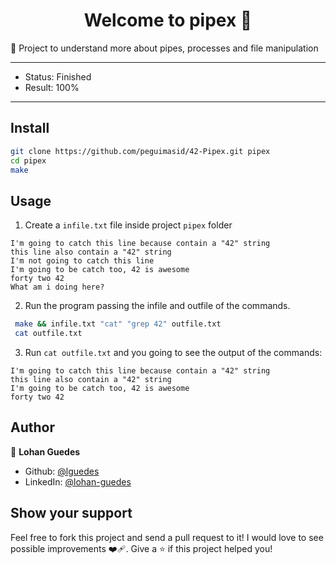 <h1 align="center">Welcome to pipex 👋</h1>
<p>🧪 Project to understand more about pipes, processes and file manipulation </p>

---

- Status: Finished
- Result: 100%

---

## Install

```sh
git clone https://github.com/peguimasid/42-Pipex.git pipex
cd pipex
make
```

## Usage

1. Create a `infile.txt` file inside project `pipex` folder

```
I'm going to catch this line because contain a "42" string
this line also contain a "42" string
I'm not going to catch this line
I'm going to be catch too, 42 is awesome
forty two 42
What am i doing here?
```

2. Run the program passing the infile and outfile of the commands.

```sh
 make && infile.txt "cat" "grep 42" outfile.txt
 cat outfile.txt
```


3. Run `cat outfile.txt` and you going to see the output of the commands:

```
I'm going to catch this line because contain a "42" string
this line also contain a "42" string
I'm going to be catch too, 42 is awesome
forty two 42
```

## Author

👤 **Lohan Guedes**

- Github: [@lguedes](https://github.com/lohanguedes)
- LinkedIn: [@lohan-guedes](https://www.linkedin.com/in/lohan-guedes-0349b5239/)

## Show your support

Feel free to fork this project and send a pull request to it! I would love to see possible improvements :mending_heart:.
Give a ⭐️ if this project helped you!
